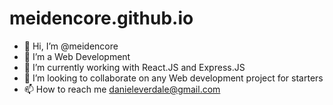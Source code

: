 # meidencore.github.io
- 👋 Hi, I’m @meidencore
- 👀 I’m a Web Development
- 🌱 I’m currently working with React.JS and Express.JS
- 💞️ I’m looking to collaborate on any Web development project for starters
- 📫 How to reach me danieleverdale@gmail.com

<!---
Meidencore/Meidencore is a ✨ special ✨ repository because its `README.md` (this file) appears on your GitHub profile.
You can click the Preview link to take a look at your changes.
--->
